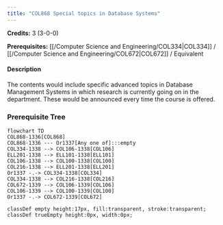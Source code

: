 ```yaml
---
title: "COL868 Special topics in Database Systems"
---
```

**Credits:** 3 (3-0-0)

**Prerequisites:** [[/Computer Science and Engineering/COL334|COL334]] / [[/Computer Science and Engineering/COL672|COL672]] / Equivalent

#### Description
The contents would include specific advanced topics in Database Management Systems in which research is currently going on in the department. These would be announced every time the course is offered.

### Prerequisite Tree

```mermaid
flowchart TD
COL868-1336[COL868]
COL868-1336 --- Or1337[Any one of]:::empty
COL334-1338 --> COL106-1338[COL106]
ELL201-1338 --> ELL101-1338[ELL101]
COL106-1338 --> COL100-1338[COL100]
COL216-1338 --> ELL201-1338[ELL201]
Or1337 -.-> COL334-1338[COL334]
COL334-1338 --> COL216-1338[COL216]
COL672-1339 --> COL106-1339[COL106]
COL106-1339 --> COL100-1339[COL100]
Or1337 -.-> COL672-1339[COL672]

classDef empty height:17px, fill:transparent, stroke:transparent;
classDef trueEmpty height:0px, width:0px;
```